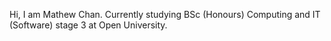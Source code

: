 Hi, I am Mathew Chan.
Currently studying BSc (Honours) Computing and IT (Software) stage 3 at Open University.

<!---
HHMathewChan/HHMathewChan is a ✨ special ✨ repository because its `README.md` (this file) appears on your GitHub profile.
You can click the Preview link to take a look at your changes.
--->
